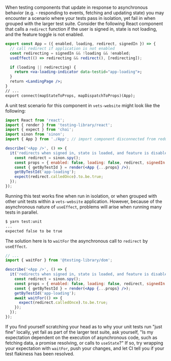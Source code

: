 When testing components that update in response to asynchronous behavior (e.g. - responding to events, fetching and updating state) you may encounter a scenario where your tests pass in isolation, yet fail in when grouped with the larger test suite. Consider the following React component that calls a `redirect` function if the user is signed in, state is not loading, and the feature toggle is not enabled.

```jsx
export const App = ({ enabled, loading, redirect, signedIn }) => {
  // call redirect if application is not enabled
  const redirecting = signedIn && !loading && !enabled;
  useEffect(() => redirecting && redirect(), [redirecting]);

  if (loading || redirecting) {
    return <va-loading-indicator data-testid="app-loading">;
  }
  return <LandingPage />;
}
// ...
export connect(mapStateToProps, mapDispatchToProps)(App);
```

A unit test scenario for this component in `vets-website` might look like the following:

```jsx
import React from 'react';
import { render } from 'testing-library/react';
import { expect } from 'chai';
import sinon from 'sinon';
import { App } from './App'; // import component disconnected from redux

describe('<App />', () => {
  it('redirects when signed in, state is loaded, and feature is disabled', () => {
    const redirect = sinon.spy();
    const props = { enabled: false, loading: false, redirect, signedIn: true };
    const { getByTestId } = render(<App {...props} />);
    getByTestId('app-loading');
    expect(redirect.calledOnce).to.be.true;
  });
});
```

Running this test works fine when run in isolation, or when grouped with other unit tests within a `vets-website` application. However, because of the asynchronous nature of `useEffect`, problems will arise when running many tests in parallel.

```bash
$ yarn test:unit
...
expected false to be true
```

The solution here is to `waitFor` the asynchronous call to `redirect` by `useEffect`.

```jsx
// ...
import { waitFor } from '@testing-library/dom';

describe('<App />', () => {
  it('redirects when signed in, state is loaded, and feature is disabled', async () => {
    const redirect = sinon.spy();
    const props = { enabled: false, loading: false, redirect, signedIn: true };
    const { getByTestId } = render(<App {...props} />);
    getByTestId('app-loading');
    await waitFor(() => {
      expect(redirect.calledOnce).to.be.true;
    });
  });
});
```

If you find yourself scratching your head as to why your unit tests run "just fine" locally, yet fail as part of the larger test suite, ask yourself, "Is my expectation dependent on the execution of asynchronous code, such as fetching data, a promise resolving, or calls to `useState`?" If so, try wrapping your expectation with `waitFor`, push your changes, and let CI tell you if your test flakiness has been resolved.